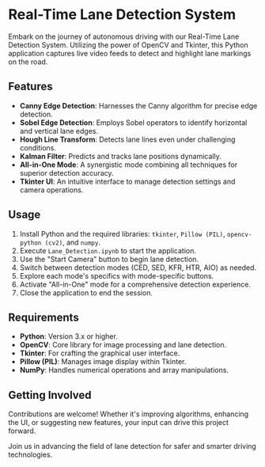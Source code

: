 # Real-Time Lane Detection System

Embark on the journey of autonomous driving with our Real-Time Lane Detection System. Utilizing the power of OpenCV and Tkinter, this Python application captures live video feeds to detect and highlight lane markings on the road.

## Features

- **Canny Edge Detection**: Harnesses the Canny algorithm for precise edge detection.
- **Sobel Edge Detection**: Employs Sobel operators to identify horizontal and vertical lane edges.
- **Hough Line Transform**: Detects lane lines even under challenging conditions.
- **Kalman Filter**: Predicts and tracks lane positions dynamically.
- **All-in-One Mode**: A synergistic mode combining all techniques for superior detection accuracy.
- **Tkinter UI**: An intuitive interface to manage detection settings and camera operations.

## Usage

1. Install Python and the required libraries: `tkinter`, `Pillow (PIL)`, `opencv-python (cv2)`, and `numpy`.
2. Execute `Lane_Detection.ipynb` to start the application.
3. Use the "Start Camera" button to begin lane detection.
4. Switch between detection modes (CED, SED, KFR, HTR, AIO) as needed.
5. Explore each mode's specifics with mode-specific buttons.
6. Activate "All-in-One" mode for a comprehensive detection experience.
7. Close the application to end the session.

## Requirements

- **Python**: Version 3.x or higher.
- **OpenCV**: Core library for image processing and lane detection.
- **Tkinter**: For crafting the graphical user interface.
- **Pillow (PIL)**: Manages image display within Tkinter.
- **NumPy**: Handles numerical operations and array manipulations.

## Getting Involved

Contributions are welcome! Whether it's improving algorithms, enhancing the UI, or suggesting new features, your input can drive this project forward.


Join us in advancing the field of lane detection for safer and smarter driving technologies.
